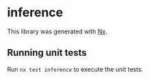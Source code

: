 # inference

This library was generated with [Nx](https://nx.dev).

## Running unit tests

Run `nx test inference` to execute the unit tests.
